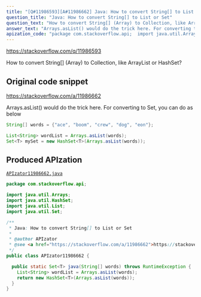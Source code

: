 ```yaml
---
title: "[Q#11986593][A#11986662] Java: How to convert String[] to List or Set"
question_title: "Java: How to convert String[] to List or Set"
question_text: "How to convert String[] (Array) to Collection, like ArrayList or HashSet?"
answer_text: "Arrays.asList() would do the trick here. For converting to Set, you can do as below"
apization_code: "package com.stackoverflow.api;  import java.util.Arrays; import java.util.HashSet; import java.util.List; import java.util.Set;  /**  * Java: How to convert String[] to List or Set  *  * @author APIzator  * @see <a href=\"https://stackoverflow.com/a/11986662\">https://stackoverflow.com/a/11986662</a>  */ public class APIzator11986662 {    public static Set<T> java(String[] words) throws RuntimeException {     List<String> wordList = Arrays.asList(words);     return new HashSet<T>(Arrays.asList(words));   } }"
---
```


https://stackoverflow.com/q/11986593

How to convert String[] (Array) to Collection, like ArrayList or HashSet?



## Original code snippet

https://stackoverflow.com/a/11986662

Arrays.asList() would do the trick here.
For converting to Set, you can do as below

```java
String[] words = {"ace", "boom", "crew", "dog", "eon"};   

List<String> wordList = Arrays.asList(words);
Set<T> mySet = new HashSet<T>(Arrays.asList(words));
```

## Produced APIzation

[`APIzator11986662.java`](https://github.com/pasqualesalza/apization-temp-data/raw/master/apizations/java/APIzator11986662.java)

```java
package com.stackoverflow.api;

import java.util.Arrays;
import java.util.HashSet;
import java.util.List;
import java.util.Set;

/**
 * Java: How to convert String[] to List or Set
 *
 * @author APIzator
 * @see <a href="https://stackoverflow.com/a/11986662">https://stackoverflow.com/a/11986662</a>
 */
public class APIzator11986662 {

  public static Set<T> java(String[] words) throws RuntimeException {
    List<String> wordList = Arrays.asList(words);
    return new HashSet<T>(Arrays.asList(words));
  }
}

```